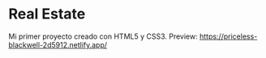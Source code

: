 # Real Estate
 Mi primer proyecto creado con HTML5 y CSS3.
 Preview: https://priceless-blackwell-2d5912.netlify.app/
